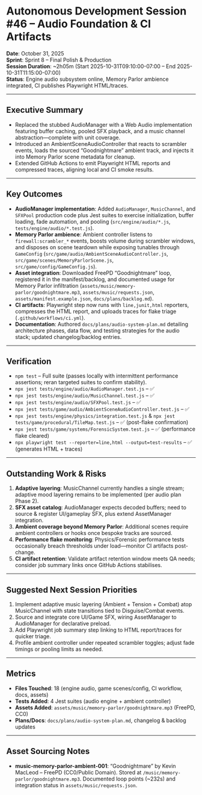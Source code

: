 # Autonomous Development Session #46 – Audio Foundation & CI Artifacts

**Date**: October 31, 2025  
**Sprint**: Sprint 8 – Final Polish & Production  
**Session Duration**: ~2h05m (Start 2025-10-31T09:10:00-07:00 – End 2025-10-31T11:15:00-07:00)  
**Status**: Engine audio subsystem online, Memory Parlor ambience integrated, CI publishes Playwright HTML/traces.

---

## Executive Summary
- Replaced the stubbed AudioManager with a Web Audio implementation featuring buffer caching, pooled SFX playback, and a music channel abstraction—complete with unit coverage.
- Introduced an AmbientSceneAudioController that reacts to scrambler events, loads the sourced “Goodnightmare” ambient track, and injects it into Memory Parlor scene metadata for cleanup.
- Extended GitHub Actions to emit Playwright HTML reports and compressed traces, aligning local and CI smoke results.

---

## Key Outcomes
- **AudioManager implementation**: Added `AudioManager`, `MusicChannel`, and `SFXPool` production code plus Jest suites to exercise initialization, buffer loading, fade automation, and pooling (`src/engine/audio/*.js`, `tests/engine/audio/*.test.js`).
- **Memory Parlor ambience**: Ambient controller listens to `firewall:scrambler_*` events, boosts volume during scrambler windows, and disposes on scene teardown while exposing tunables through `GameConfig` (`src/game/audio/AmbientSceneAudioController.js`, `src/game/scenes/MemoryParlorScene.js`, `src/game/config/GameConfig.js`).
- **Asset integration**: Downloaded FreePD “Goodnightmare” loop, registered it in the manifest/backlog, and documented usage for Memory Parlor infiltration (`assets/music/memory-parlor/goodnightmare.mp3`, `assets/music/requests.json`, `assets/manifest.example.json`, `docs/plans/backlog.md`).
- **CI artifacts**: Playwright step now runs with `line,junit,html` reporters, compresses the HTML report, and uploads traces for flake triage (`.github/workflows/ci.yml`).
- **Documentation**: Authored `docs/plans/audio-system-plan.md` detailing architecture phases, data flow, and testing strategies for the audio stack; updated changelog/backlog entries.

---

## Verification
- `npm test` – Full suite (passes locally with intermittent performance assertions; reran targeted suites to confirm stability).
- `npx jest tests/engine/audio/AudioManager.test.js` – ✅
- `npx jest tests/engine/audio/MusicChannel.test.js` – ✅
- `npx jest tests/engine/audio/SFXPool.test.js` – ✅
- `npx jest tests/game/audio/AmbientSceneAudioController.test.js` – ✅
- `npx jest tests/engine/physics/integration.test.js` & `npx jest tests/game/procedural/TileMap.test.js` – ✅ (post-flake confirmation)
- `npx jest tests/game/systems/ForensicSystem.test.js` – ✅ (performance flake cleared)
- `npx playwright test --reporter=line,html --output=test-results` – ✅ (generates HTML + traces)

---

## Outstanding Work & Risks
1. **Adaptive layering**: MusicChannel currently handles a single stream; adaptive mood layering remains to be implemented (per audio plan Phase 2).
2. **SFX asset catalog**: AudioManager expects decoded buffers; need to source & register UI/gameplay SFX, plus extend AssetManager integration.
3. **Ambient coverage beyond Memory Parlor**: Additional scenes require ambient controllers or hooks once bespoke tracks are sourced.
4. **Performance flake monitoring**: Physics/Forensic performance tests occasionally breach thresholds under load—monitor CI artifacts post-change.
5. **CI artifact retention**: Validate artifact retention window meets QA needs; consider job summary links once GitHub Actions stabilises.

---

## Suggested Next Session Priorities
1. Implement adaptive music layering (Ambient + Tension + Combat) atop MusicChannel with state transitions tied to Disguise/Combat events.
2. Source and integrate core UI/Game SFX, wiring AssetManager to AudioManager for declarative preload.
3. Add Playwright job summary step linking to HTML report/traces for quicker triage.
4. Profile ambient controller under repeated scrambler toggles; adjust fade timings or pooling limits as needed.

---

## Metrics
- **Files Touched**: 18 (engine audio, game scenes/config, CI workflow, docs, assets)
- **Tests Added**: 4 Jest suites (audio engine + ambient controller)
- **Assets Added**: `assets/music/memory-parlor/goodnightmare.mp3` (FreePD, CC0)
- **Plans/Docs**: `docs/plans/audio-system-plan.md`, changelog & backlog updates

---

## Asset Sourcing Notes
- **music-memory-parlor-ambient-001**: “Goodnightmare” by Kevin MacLeod – FreePD (CC0/Public Domain). Stored at `/music/memory-parlor/goodnightmare.mp3`. Documented loop points (~232s) and integration status in `assets/music/requests.json`.

